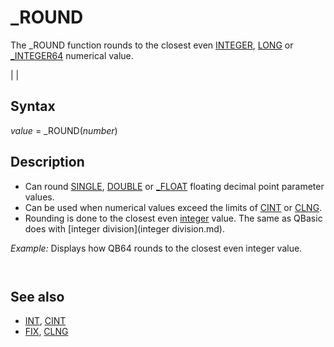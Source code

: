 # _ROUND

The _ROUND function rounds to the closest even [INTEGER](INTEGER.md), [LONG](LONG.md) or [_INTEGER64](_INTEGER64.md) numerical value.

  

|  |

## Syntax

*value* = _ROUND(*number*)
  

## Description

* Can round [SINGLE](SINGLE.md), [DOUBLE](DOUBLE.md) or [_FLOAT](_FLOAT.md) floating decimal point parameter values.
* Can be used when numerical values exceed the limits of [CINT](CINT.md) or [CLNG](CLNG.md).
* Rounding is done to the closest even [integer](integer.md) value. The same as QBasic does with [integer division](integer division.md).

  

*Example:* Displays how QB64 rounds to the closest even integer value.

``` [PRINT](PRINT.md) _ROUND(0.5) [PRINT](PRINT.md) _ROUND(1.5) [PRINT](PRINT.md) _ROUND(2.5) [PRINT](PRINT.md) _ROUND(3.5) [PRINT](PRINT.md) _ROUND(4.5) [PRINT](PRINT.md) _ROUND(5.5)  
```

``` 0 2 2 4 4 6  
```

  

## See also

* [INT](INT.md), [CINT](CINT.md)
* [FIX](FIX.md), [CLNG](CLNG.md)

  

